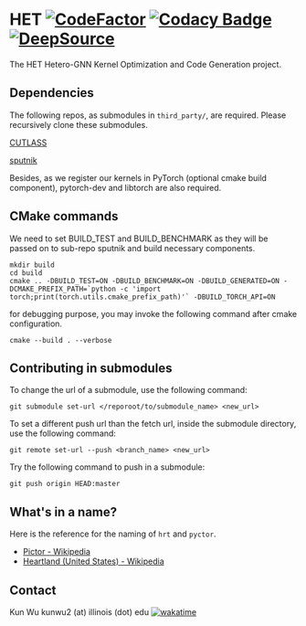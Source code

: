# HET [![CodeFactor](https://www.codefactor.io/repository/github/k-wu/het/badge?s=7c0ed599f222a217c8682e478c593e0ca4b434da)](https://www.codefactor.io/repository/github/k-wu/het) [![Codacy Badge](https://app.codacy.com/project/badge/Grade/9c41863c914e4153883f24eeff256280)](https://www.codacy.com?utm_source=github.com&amp;utm_medium=referral&amp;utm_content=K-Wu/hetero_edgesoftmax&amp;utm_campaign=Badge_Grade) [![DeepSource](https://app.deepsource.com/gh/K-Wu/HET.svg/?label=active+issues&show_trend=true&token=hA6-EP3JaW1Y08vzTD9kDiAr)](https://app.deepsource.com/gh/K-Wu/HET/?ref=repository-badge)

The HET Hetero-GNN Kernel Optimization and Code Generation project.

## Dependencies
The following repos, as submodules in `third_party/`, are required. Please recursively clone these submodules.

[CUTLASS](https://github.com/NVIDIA/cutlass)

[sputnik](https://github.com/google-research/sputnik)

Besides, as we register our kernels in PyTorch (optional cmake build component), pytorch-dev and libtorch are also required.

## CMake commands
We need to set BUILD_TEST and BUILD_BENCHMARK as they will be passed on to sub-repo sputnik and build necessary components.
```
mkdir build
cd build
cmake .. -DBUILD_TEST=ON -DBUILD_BENCHMARK=ON -DBUILD_GENERATED=ON -DCMAKE_PREFIX_PATH=`python -c 'import torch;print(torch.utils.cmake_prefix_path)'` -DBUILD_TORCH_API=ON
```

for debugging purpose, you may invoke the following command after cmake configuration.
```
cmake --build . --verbose
```

## Contributing in submodules
To change the url of a submodule, use the following command:
```
git submodule set-url </reporoot/to/submodule_name> <new_url>
```

To set a different push url than the fetch url, inside the submodule directory, use the following command:
```
git remote set-url --push <branch_name> <new_url>
```

Try the following command to push in a submodule:
```
git push origin HEAD:master
```

## What's in a name?
Here is the reference for the naming of `hrt` and `pyctor`.

* [Pictor - Wikipedia](https://en.wikipedia.org/wiki/Pictor)
* [Heartland (United States) - Wikipedia](https://en.wikipedia.org/wiki/Heartland_(United_States))

## Contact
Kun Wu kunwu2 (at) illinois (dot) edu  [![wakatime](https://wakatime.com/badge/user/4205e4a2-46a7-4331-8745-e517496eb256/project/82077fb2-08fd-4896-b1e5-086a8d2ce916.svg)](https://wakatime.com/badge/user/4205e4a2-46a7-4331-8745-e517496eb256/project/82077fb2-08fd-4896-b1e5-086a8d2ce916)